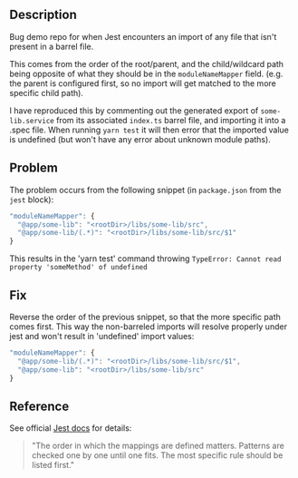 ## Description

Bug demo repo for when Jest encounters an import of any file that isn't present in a barrel file.

This comes from the order of the root/parent, and the child/wildcard path being opposite of what they should be in the `moduleNameMapper` field. (e.g. the parent is configured first, so no import will get matched to the more specific child path).

I have reproduced this by commenting out the generated export of `some-lib.service` from its associated `index.ts` barrel file, and importing it into a .spec file. When running `yarn test` it will then error that the imported value is undefined (but won't have any error about unknown module paths).

## Problem

The problem occurs from the following snippet (in `package.json` from the `jest` block):

```js
"moduleNameMapper": {
  "@app/some-lib": "<rootDir>/libs/some-lib/src",
  "@app/some-lib/(.*)": "<rootDir>/libs/some-lib/src/$1"
}
```

This results in the 'yarn test' command throwing `TypeError: Cannot read property 'someMethod' of undefined`

## Fix

Reverse the order of the previous snippet, so that the more specific path comes first. This way the non-barreled imports will resolve properly under jest and won't result in 'undefined' import values:

```js
"moduleNameMapper": {
  "@app/some-lib/(.*)": "<rootDir>/libs/some-lib/src/$1",
  "@app/some-lib": "<rootDir>/libs/some-lib/src"
}
```

## Reference

See official [Jest docs](https://jestjs.io/docs/en/configuration#modulenamemapper-object) for details:

> "The order in which the mappings are defined matters. Patterns are checked one by one until one fits. The most specific rule should be listed first."
